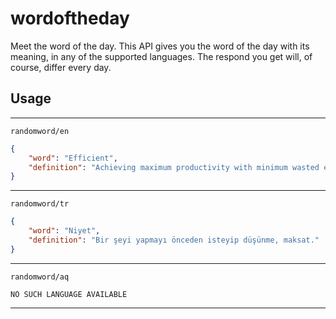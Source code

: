 # wordoftheday
Meet the word of the day. This API gives you the word of the day with its meaning, in any of the supported languages.
The respond you get will, of course, differ every day.

## Usage

---
`randomword/en`
```json
{
	"word": "Efficient",
	"definition": "Achieving maximum productivity with minimum wasted effort or expense."
}
```
---

`randomword/tr`
```json
{
	"word": "Niyet",
	"definition": "Bir şeyi yapmayı önceden isteyip düşünme, maksat."
}
```
---
`randomword/aq`
```
NO SUCH LANGUAGE AVAILABLE
```
---
